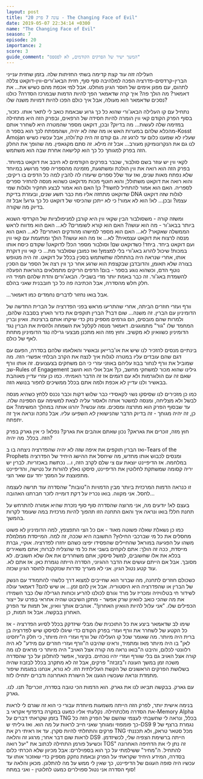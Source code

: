 ```yaml
---
layout: post
title: "עונה 7 פרק 20 - The Changing Face of Evil"
date: 2019-05-07 22:34:14 +0300
name: "The Changing Face of Evil"
season: 7
episode: 20
importance: 2
score: 3
guide_comment: "המשך ישיר של הפרקים הקודמים, לא לפספס"
---
```

העלילה זזה עוד קצת קדימה בשתי החזיתות שלה. בזמן שחזית ענייני הברין-קרדסים-פדרציה הפכה למלהיבה סוף סוף, חזית הבאג'ורים-ווין-דוקאט צללה לתהום, עם מפגן אימים של חוסר הגיון מוחלט. אבל למי אכפת מהם כשיש את... את דאמאר? מה הולך פה? איך קרה שדאמאר הפך להיות הדמות שבמרכז הסדרה? כולנו נסכים שדאמאר הוא מעולה, אבל איך כולם הפכו להיות דמויות משנה שלו?

נתחיל עם קו העלילה הבאג'ורי שהוא כל כך גרוע שבאמת כואב לי לתאר אותו. כזכור, בסוף הפרק הקודם קאי ווין הומרה להיות חסידה של הרפאים, ובפרק הזה היא מתחילה במזימה שלה לעשות... מה בדיוק? ובכן, דוקאט מספר שהמטרה היא לשחרר אותם מהכלא שלהם במערות האש או מה שזה לא יהיה, ושהמפתח לכך הוא בספר ה-Kosst Amojan שעליו לא שמענו כלום עד לרגע זה. גם קודם זה היה קת'ולהו, אבל עכשיו כשיש לנו גם את הנקרונומיקון מעורב... אבל זה מילא. זה סתם מקגאפין. מה שהופך את החלק הזה בפרק למגוחך כל כך הוא קלישאה אחרת שבה הוא משתמש.

לקאי ווין יש עוזר בשם סולבור, שכבר בפרקים הקודמים לא חיבב את דוקאט במיוחד. בפרק הזה הוא רואה את ווין הולכת ומשתגעת, מזמינה מהספריה ספר מרושע במיוחד שלא נפתח מאות שנים, ואז עוד שלל ספרים שיעזרו לה להבין למה כל הדפים בו ריקים; והוא רואה את דוקאט משתולל; והוא חוטף מכות מדוקאט כשהוא מנסה להחזיר ספרים לספריה. האם הוא אמור להתחיל לחשוד? כן! האם הוא אמור לבצע תחקיר ולגלות שמי שדוקאט מתחזה אליו מת כבר תשע שנים, ובעזרת בדיקת DNA לגלות שזה דוקאט עצמו? ובכן... לא! הוא לא אמור! כי לא ייתכן שהכיסוי של דוקאט כל כך גרוע! אבל זה בדיוק מה שקורה.

ומשזה קורה - משסולבור הבין שקאי ווין היא קורבן למניפולציות של הקרדסי השנוא ביותר בבאג'ור - מה הוא עושה? האם הוא קורא לשומרים? לא... האם הוא מדווח לראש הממשלה שאקאר? לא... האם הוא מספר למישהו מהודקים האחרים? לא... האם הוא מנסה לרצוח את דוקאט עצמאית? לא... אז מה הוא עושה? הולך ומתעמת עם קאי ווין ועם דוקאט ביחד. ביחד! כשדוקאט שם! וסולבור מספר הכל! לדוקאט! שקודם כיסח אותו במכות! שיכול להרוג באג'ורי בלי למצמץ! ואז כמובן שסולבור מת... כי קאי ווין דוקרת אותו, אחרי שנראה היה בהתחלה שתשתמש בסכין בכלל על דוקאט. זה היה מטופש בצורה שלא תאומן, והדובדבן שבקצפת הוא שרגע אחר כך ווין רצה אל הספר עם הסכין נוטף הדם, וכשהוא נוגע בספר - בום! הדפים הריקים מתמלאים בהוראות הפעלה להשמדת באג'ור. זה כבר באמת יותר מדי בשבילי. הבאג'ורים והדת שלהם תמיד היו חלק חלש מהסדרה, אבל הכתיבה פה כל כך חובבנית שאני בהלם.

...אבל בואו נחזור לדברים נחמדים כמו דאמאר.

וורף ועזרי חוזרים הביתה, אחרי שהתריעו מראש בפני הפדרציה על הברית החדשה של הדומיניון עם הברין. זה משנה... שום דבר? הברין תוקפים את כדור הארץ בסבבה שלהם, ולמרות שהם מובסים, הם גורמים מספיק נזק כדי שיקחו אותם ברצינות. וואיון וברין המחמד שלו "גור" מתמוגגים. דאמאר מנסה לקלקל את השמחה ולהסית את הברין נגד הדומיניון כשוואיון לא מקשיב. וחוץ מזה הוא מתכנן מבצעי גרילה נגד הדומיניון מתחת לאף של כולם.

בינתיים מנסים להזכיר לנו שיש את או'ברייאן ובאשיר והאלאמו שלהם בסדרה, הפעם עם דגם שהם עובדים עליו במטרה לגלות איך לנצח את הקרב הבלתי אפשרי הזה. מה שמוביל את וורף לנחור בבוז עליהם באוזני עזרי כי הם משחקים בצעצועים. זה אותו וורף שב-Rules of Engagement גילינו שהוא מכור למשחקי מחשב, כן? אבל אולי הוא חושב שאם זה עם הולוגרמות ולא עם דגמים אז זה הדבר האמיתי. כמו כן עזרי עדיין מאוהבת בבאשיר ולנו עדיין לא אכפת ולמה אתם בכלל ממשיכים לחפור בנושא הזה.

כמו כן מזכירים לנו שסיסקו נשוי לקאסידי כבר שלוש דקות וכבר נכנס ללחץ כשהיא מנסה לבשל ולא מצליחה, ומנסה למשטר אותה ולאסור עליה לצאת למשימה עם הספינה שלה. עד שבסוף הפרק הוא מתרצה ומסכים. ומה עכשיו? יהרגו אותה במהלך המשימה? אם כן, זה יהיה מגוחך - זה בדיוק הדבר שהנישואין *לא* השפיעו עליו. אבל נחכה ונראה איך זה יתפתח.

חוץ מזה, זוכרים את גאראק? נכון שאתם אוהבים את גארק? נפלא! כי אין גארק בפרק הזה. בכלל. מה יהיה?

ואז הברין תוקפים את איפה שזה לא יהיה שהפדרציה ניצחה בו ב-Tears of the Prophets ומנסים לכבוש אותו מחדש, מה שיחסל את ההישג היחיד של הפדרציה במלחמה. אז הדיפיינט יוצאת עם צי שלם לקרב הזה, ו... נכתשת באכזריות. לברין יש יריה קסומה שמשתקת לחלוטין את הדיפיינט, סיסקו נאלץ להורות על נטישה, והדיפיינט מתפוצצת על המסך יחד עם שאר הצי.

זו כנראה הדמות המרכזית ביותר מבין הדמויות ה"טובות" שהסדרה עוד תרשה לעצמה לחסל. אני מקווה. בואו נכריז על דקת דומייה לזכר חברתנו האהובה...

בעצם לא! יודעים מה, אני מרוצה שהסדרה סוף סוף נזכרת שהיא אמורה להתרחש על תחנת חלל! בואו ונראה איך והאם התחנה הזו תהפוך להיות מרכזית במה שעומד לקרות בהמשך.

כמו כן נשאלת שאלה פשוטה מאוד - אם כל הצי התפצפץ, למה הדומיניון לא פשוט מחסלים את כל מי שברכבי החילוץ? התשובה היא שככה, זה למה. המייסדת ממלמלת משהו על הפגיעה במוראל שהחיילים שהפסידו יפיצו כשהם יחזרו לפדרציה. אוקיי, גברת מייסדת, ככה זה הולך: אתם לוקחים בשבי את כל מי שהצליח לברוח; אתם משאירים בכלא את אלו שחשובים, למשל סיסקו; אתם משחררים את אלו שלא חשובים. לא מסובך. אבל אם הייתם עושים את הדבר ההגיוני, הסדרה הייתה נגמרת כאן. אז אתם לא. עוד קטע נטול הגיון. אני לא מעריך סדרות שנזקקות לחוסר הגיון שכזה.

כשכולם חוזרים לתחנה, מה שברור הוא שחייבים למצוא דרך כלשהי להתמודד עם הנשק של הברין או שהפדרציה היא היסטוריה. אבל אין להם זמן... או שיש להם? דאמאר עולה לשידור חי בטלוויזיה ומכריז על מרד וגורם לכולנו להריע וכוחות הגרילה שלו כבר השמידו את מה שהכי כואב לוואיון שרק אפשר - מתקן השיבוט שהיה אחראי בפרט על ייצור הכפילים שלו. "אני עלול להיות הוואיון האחרון!". אוהבים אותך וואיון, אל תמות עד הפרק האחרון בבקשה. אבל אז תמות, כן.

שימו לב שדאמאר ביצע את כל התוכנית שלו מבלי שיזדקק בכלל לסיוע הפדרציה - אז כל הקטע של לשחרר את וורף ועזרי בפרק הקודם כדי שיגלו לסיסקו שיש לפדרציה בן ברית היה מיותר. מה שאומר שכל קו העלילה של וורף ועזרי היה מיותר, כי חלק ה"יחסינו לאן" בו היה מיותר מאז ומתמיד, וראינו שהיבט ה"וורף ועזרי חוזרים עם מידע" לא היה רלוונטי לכלום, והיבט ה"בואו נראה מה קורה אצל האויב" היה מיותר כי מראים לנו מה קורה אצל האויב גם בלי שוורף ועזרי יהיו נוכחים. בקיצור, אפשר להתלונן על כך שהסדרה משכה זמן במשך העונה ו"בזבזה" פרקים, אבל זה לא מתקרב בכלל לבזבוז שהיה בשלושת הפרקים הראשונים של הקשת העלילתית הזו. לא נורא, אנחנו במגמת שיפור מתמדת ונראה שעכשיו הגענו אל הישורת האחרונה ודברים יתחילו לזוז.

עם גארק. בבקשה תביאו לנו את גארק. הוא הדמות הכי טובה בסדרה, זוכרים? תנו. לנו. גארק.

בנימה אישית יותר, לפרק הזה הייתה משמעות מיוחדת עבורי כי הוא זה שגרם לי לראות את הסדרה מלכתחילה. נקלעתי אליו כמעט במקרה בדפדוף אקראי ב-Memory Alpha בזמן שקראתי דברים על TNG בכלל, ונראה לי שחשבתי לעצמי שהשם של הפרק הזה כל כך פומפוזי ומגוחך שאני חייב לראות על מה הוא. ואז גיליתי ש-DS9 נגמרת ברצף של 9 פרקים והתחלתי להיות סקרן. עד אז ראיתי רק את TNG מכל סטאר טראק, ולא תכננתי לראות שום דבר אחר; מרגע זה והלאה DS9 הייתה ברשימת הצפיה שלי, לכשיזדמן. וכשיעל פורמן התחילה לכתוב את "יעל רואה TOS" זה נתן לי את הדחיפה האחרונה להתחיל. ה"מחיר" ששילמתי על כך הוא בספוילרים: אבל מכיוון שלא הכרתי כלום בסדרה, המידע היחיד שקראתי על הפרק ובאמת נחקק מספיק כדי שאזכור אותו עד עכשיו היה סופה העגום של הדיפיינט, כך שאין לי ממש על מה להתלונן. מכאן והלאה עד סוף הסדרה אני נטול ספוילרים כמעט לחלוטין - ואני במתח!
